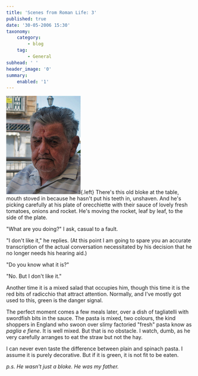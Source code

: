 ```yaml
---
title: 'Scenes from Roman Life: 3'
published: true
date: '30-05-2006 15:30'
taxonomy:
    category:
        - blog
    tag:
        - General
subhead: ' '
header_image: '0'
summary:
    enabled: '1'
---
```


 

![Pa-1](Pa-1.jpg){.left} There's this old bloke at the table, mouth stoved in because he hasn't put his teeth in, unshaven. And he's picking carefully at his plate of orecchiette with their sauce of lovely fresh tomatoes, onions and rocket. He's moving the rocket, leaf by leaf, to the side of the plate.

"What are you doing?" I ask, casual to a fault.

"I don't like it," he replies. (At this point I am going to spare you an accurate transcription of the actual conversation necessitated by his decision that he no longer needs his hearing aid.)

"Do you know what it is?"

"No. But I don't like it."

Another time it is a mixed salad that occupies him, though this time it is the red bits of radicchio that attract attention. Normally, and I've mostly got used to this, green is the danger signal.

The perfect moment comes a few meals later, over a dish of tagliatelli with swordfish bits in the sauce. The pasta is mixed, two colours, the kind shoppers in England who swoon over slimy factoried "fresh" pasta know as *paglia e fiene*. It is well mixed. But that is no obstacle. I watch, dumb, as he very carefully arranges to eat the straw but not the hay.

I can never even taste the difference between plain and spinach pasta. I assume it is purely decorative. But if it is green, it is not fit to be eaten.

*p.s. He wasn't just a bloke. He was my father.*

